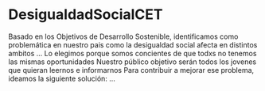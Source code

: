 # DesigualdadSocialCET
Basado en los Objetivos de Desarrollo Sostenible, identificamos como problemática en nuestro pais como la desigualdad social afecta en distintos ambitos  ...
Lo elegimos porque somos  concientes de que todxs no tenemos las mismas oportunidades
Nuestro público objetivo serán todos los jovenes que quieran leernos e informarnos
Para contribuir a mejorar ese problema, ideamos la siguiente solución: ...
